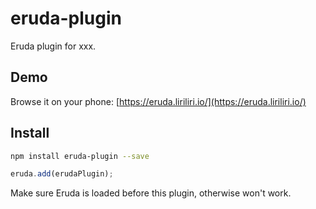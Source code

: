 # eruda-plugin

Eruda plugin for xxx.

## Demo

Browse it on your phone: 
[https://eruda.liriliri.io/](https://eruda.liriliri.io/)

## Install

```bash
npm install eruda-plugin --save
```

```javascript
eruda.add(erudaPlugin);
```

Make sure Eruda is loaded before this plugin, otherwise won't work.